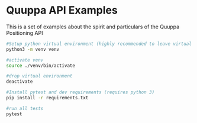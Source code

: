# Quuppa API Examples

This is a set of examples about the spirit and particulars of the Quuppa Positioning API

```bash
#Setup python virtual environment (highly recommended to leave virtual environment name to venv for gitignore!!!)
python3 -m venv venv

#activate venv
source ./venv/bin/activate

#drop virtual environment
deactivate

#Install pytest and dev requirements (requires python 3)
pip install -r requirements.txt

#run all tests
pytest

```
